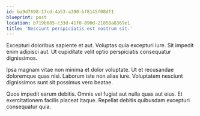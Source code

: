 ```yaml
---
id: ba9d7698-17cd-4a53-a390-bf8145f08df1
blueprint: post
location: b719b685-c33d-41f0-890d-21850a8369e1
title: 'Nesciunt perspiciatis est nostrum sit.'
---
```

Excepturi doloribus sapiente et aut. Voluptas quia excepturi iure. Sit impedit enim adipisci aut. Ut cupiditate velit optio perspiciatis consequatur dignissimos.

Ipsa magnam vitae non minima et dolor voluptate. Ut et recusandae doloremque quas nisi. Laborum iste non alias iure. Voluptatem nesciunt dignissimos sunt sit possimus vero beatae.

Quos impedit earum debitis. Omnis vel fugiat aut nulla quas aut eius. Et exercitationem facilis placeat itaque. Repellat debitis quibusdam excepturi consequatur quia.